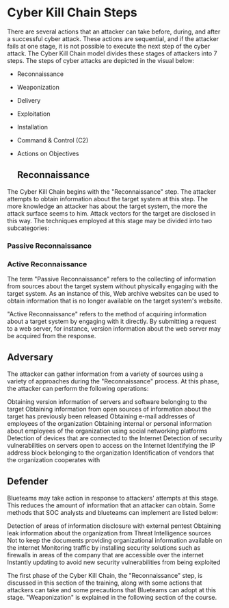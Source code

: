 # Cyber Kill Chain Steps

There are several actions that an attacker can take before, during, and after a successful cyber attack. These actions are sequential, and if the attacker fails at one stage, it is not possible to execute the next step of the cyber attack. The Cyber Kill Chain model divides these stages of attackers into 7 steps. The steps of cyber attacks are depicted in the visual  below:

* Reconnaissance
* Weaponization
* Delivery
* Exploitation
* Installation
* Command & Control (C2)
* Actions on Objectives

  ## Reconnaissance

The Cyber Kill Chain begins with the "Reconnaissance" step. The attacker attempts to obtain information about the target system at this step. The more knowledge an attacker has about the target system, the more the attack surface seems to him. Attack vectors for the target are disclosed in this way. The techniques employed at this stage may be divided into two subcategories:

### Passive Reconnaissance
### Active Reconnaissance
The term "Passive Reconnaissance" refers to the collecting of information from sources about the target system without physically engaging with the target system. As an instance of this, Web archive websites can be used to obtain information that is no longer available on the target system's website.

"Active Reconnaissance" refers to the method of acquiring information about a target system by engaging with it directly. By submitting a request to a web server, for instance, version information about the web server may be acquired from the response.

## Adversary
The attacker can gather information from a variety of sources using a variety of approaches during the "Reconnaissance" process. At this phase, the attacker can perform the following operations:

Obtaining version information of servers and software belonging to the target
Obtaining information from open sources of information about the target has previously been released
Obtaining e-mail addresses of employees of the organization
Obtaining internal or personal information about employees of the organization using social networking platforms
Detection of devices that are connected to the Internet
Detection of security vulnerabilities on servers open to access on the Internet
Identifying the IP address block belonging to the organization
Identification of vendors that the organization cooperates with


## Defender
Blueteams may take action in response to attackers' attempts at this stage. This reduces the amount of information that an attacker can obtain. Some methods that SOC analysts and blueteams can implement are listed below:

Detection of areas of information disclosure with external pentest
Obtaining leak information about the organization from Threat Intelligence sources
Not to keep the documents providing organizational information available on the internet
Monitoring traffic by installing security solutions such as firewalls in areas of the company that are accessible over the internet
Instantly updating to avoid new security vulnerabilities from being exploited


The first phase of the Cyber Kill Chain, the "Reconnaissance" step, is discussed in this section of the training, along with some actions that attackers can take and some precautions that Blueteams can adopt at this stage. "Weaponization" is explained in the following section of the course.

